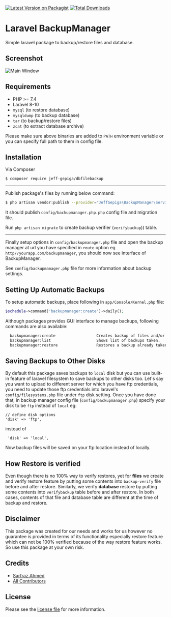 [![Latest Version on Packagist][ico-version]][link-packagist]
[![Total Downloads][ico-downloads]][link-downloads]

# Laravel BackupManager

Simple laravel package to backup/restore files and database.

## Screenshot

![Main Window](https://github.com/JeffGepiga/backupmanager/blob/master/screen.gif?raw=true)

## Requirements

 - PHP >= 7.4
 - Laravel 8-10
 - `mysql` (to restore database)
 - `mysqldump` (to backup database)
 - `tar` (to backup/restore files)
 - `zcat` (to extract database archive)
 
 Please make sure above binaries are added to `PATH` environment variable or you can specify full path to them in config file.

## Installation

Via Composer

``` bash
$ composer require jeff-gepiga/dbfilebackup
```
---

Publish package's files by running below command:

```bash
$ php artisan vendor:publish --provider="JeffGepiga\BackupManager\ServiceProvider"
```
It should publish `config/backupmanager.php.php` config file and migration file.

Run `php artisan migrate` to create backup verifier (`verifybackup`)) table.

---

Finally setup options in `config/backupmanager.php` file and open the backup manager at url you have specified in `route` option eg `http//yourapp.com/backupmanager`, you should now see interface of BackupManager.

See `config/backupmanager.php` file for more information about backup settings.

## Setting Up Automatic Backups

To setup automatic backups, place following in `app/Console/Kernel.php` file:

```php
$schedule->command('backupmanager:create')->daily();
```

Although packages provides GUI interface to manage backups, following commands are also available:

```bash
  backupmanager:create                  Creates backup of files and/or database.
  backupmanager:list                    Shows list of backups taken.
  backupmanager:restore                 Restores a backup already taken.
```

## Saving Backups to Other Disks

By default this package saves backups to `local` disk but you can use built-in feature of laravel filesystem to save backups to other disks too. Let's say you want to upload to different server for which you have ftp credentials, you need to update those ftp credentials into laravel's `config/filesystems.php` file under `ftp` disk setting. Once you have done that, in backup manager config file (`config/backupmanager.php`) specify your disk to be `ftp` instead of `local` eg:

    // define disk options
    'disk' => 'ftp',

instead of 

     'disk' => 'local',

Now backup files will be saved on your ftp location instead of locally.

## How Restore is verified

Even though there is no 100% way to verify restores, yet for **files** we create and verify restore feature by putting some contents into `backup-verify` file before and after restore. Similarly, we verify **database** restore by putting some contents into `verifybackup` table before and after restore. In both cases, contents of that file and database table are different at the time of backup and restore.

## Disclaimer

This package was created for our needs and works for us however no guarantee is provided in terms of its functionality especially restore feature which can not be 100% verified because of the way restore feature works. So use this package at your own risk.

## Credits

- [Sarfraz Ahmed][link-author]
- [All Contributors][link-contributors]

## License

Please see the [license file](license.md) for more information.

[ico-version]: https://img.shields.io/packagist/v/jeff-gepiga/backupmanager.svg?style=flat-square
[ico-downloads]: https://img.shields.io/packagist/dt/JeffGepiga/backupmanager.svg?style=flat-square

[link-packagist]: https://packagist.org/packages/jeff-gepiga/backupmanager
[link-downloads]: https://packagist.org/packages/JeffGepiga/backupmanager
[link-author]: https://github.com/JeffGepiga
[link-contributors]: https://github.com/JeffGepiga/backupmanager/graphs/contributors
